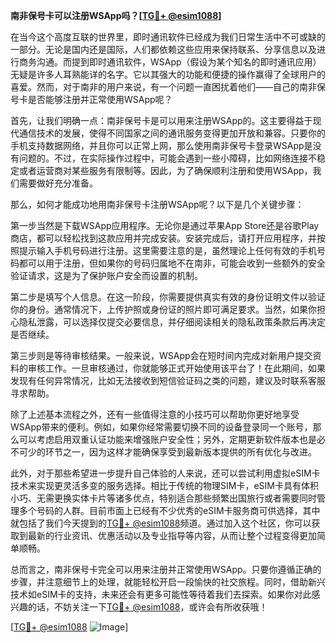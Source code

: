 **南非保号卡可以注册WSApp吗？[[TG💪+ @esim1088](https://t.me/s/esim1088)]**

在当今这个高度互联的世界里，即时通讯软件已经成为我们日常生活中不可或缺的一部分。无论是国内还是国际，人们都依赖这些应用来保持联系、分享信息以及进行商务沟通。而提到即时通讯软件，WSApp（假设为某个知名的即时通讯应用）无疑是许多人耳熟能详的名字。它以其强大的功能和便捷的操作赢得了全球用户的喜爱。然而，对于南非的用户来说，有一个问题一直困扰着他们——自己的南非保号卡是否能够注册并正常使用WSApp呢？

首先，让我们明确一点：南非保号卡是可以用来注册WSApp的。这主要得益于现代通信技术的发展，使得不同国家之间的通讯服务变得更加开放和兼容。只要你的手机支持数据网络，并且你可以正常上网，那么使用南非保号卡登录WSApp是没有问题的。不过，在实际操作过程中，可能会遇到一些小障碍，比如网络连接不稳定或者运营商对某些服务有限制等。因此，为了确保顺利注册和使用WSApp，我们需要做好充分准备。

那么，如何才能成功地用南非保号卡注册WSApp呢？以下是几个关键步骤：

第一步当然是下载WSApp应用程序。无论你是通过苹果App Store还是谷歌Play商店，都可以轻松找到这款应用并完成安装。安装完成后，请打开应用程序，并按照提示输入手机号码进行注册。这里需要注意的是，虽然理论上任何有效的手机号码都可以用于注册，但如果你的号码归属地不在南非，可能会收到一些额外的安全验证请求，这是为了保护账户安全而设置的机制。

第二步是填写个人信息。在这一阶段，你需要提供真实有效的身份证明文件以验证你的身份。通常情况下，上传护照或身份证的照片即可满足要求。当然，如果你担心隐私泄露，可以选择仅提交必要信息，并仔细阅读相关的隐私政策条款后再决定是否继续。

第三步则是等待审核结果。一般来说，WSApp会在短时间内完成对新用户提交资料的审核工作。一旦审核通过，你就能够正式开始使用该平台了！在此期间，如果发现有任何异常情况，比如无法接收到短信验证码之类的问题，建议及时联系客服寻求帮助。

除了上述基本流程之外，还有一些值得注意的小技巧可以帮助你更好地享受WSApp带来的便利。例如，如果你经常需要切换不同的设备登录同一个账号，那么可以考虑启用双重认证功能来增强账户安全性；另外，定期更新软件版本也是必不可少的环节之一，因为这样才能确保享受到最新版本提供的所有优化与改进。

此外，对于那些希望进一步提升自己体验的人来说，还可以尝试利用虚拟eSIM卡技术来实现更灵活多变的服务选择。相比于传统的物理SIM卡，eSIM卡具有体积小巧、无需更换实体卡片等诸多优点，特别适合那些频繁出国旅行或者需要同时管理多个号码的人群。目前市面上已经有不少优秀的eSIM卡服务商可供选择，其中就包括了我们今天提到的[TG💪+ @esim1088](https://t.me/s/esim1088)频道。通过加入这个社区，你可以获取到最新的行业资讯、优惠活动以及专业指导等内容，从而让整个过程变得更加简单顺畅。

总而言之，南非保号卡完全可以用来注册并正常使用WSApp。只要你遵循正确的步骤，并注意细节上的处理，就能轻松开启一段愉快的社交旅程。同时，借助新兴技术如eSIM卡的支持，未来还会有更多可能性等待着我们去探索。如果你对此感兴趣的话，不妨关注一下[TG💪+ @esim1088](https://t.me/s/esim1088)，或许会有所收获哦！

[[TG💪+ @esim1088](https://t.me/s/esim1088) ![Image](https://i.postimg.cc/4NQfJmqS/Snipaste-2025-05-13-00-14-12.png)]